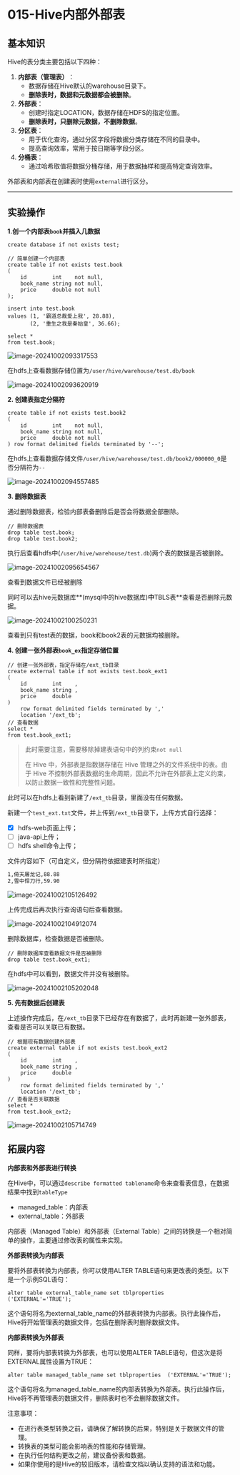 # 015-Hive内部外部表

## 基本知识

Hive的表分类主要包括以下四种：

1. ‌**内部表（管理表）**‌：
   - 数据存储在Hive默认的warehouse目录下。
   - **删除表时，数据和元数据都会被删除**。
2. ‌**外部表**‌：
   - 创建时指定LOCATION，数据存储在HDFS的指定位置。
   - **删除表时，只删除元数据，不删除数据**。
3. ‌**分区表**‌：
   - 用于优化查询，通过分区字段将数据分类存储在不同的目录中。
   - 提高查询效率，常用于按日期等字段分区。
4. ‌**分桶表**‌：
   - 通过哈希取值将数据分桶存储，用于数据抽样和提高特定查询效率。

外部表和内部表在创建表时使用`external`进行区分。

---

## 实验操作

**1.创一个内部表`book`并插入几数据**

```hive
create database if not exists test;

// 简单创建一个内部表
create table if not exists test.book
(
    id        int    not null,
    book_name string not null,
    price     double not null
);

insert into test.book
values (1, '霸道总裁爱上我', 28.88),
       (2, '重生之我是秦始皇', 36.66);

select *
from test.book;
```

![image-20241002093317553](./assets/image-20241002093317553.png)

在hdfs上查看数据存储位置为`/user/hive/warehouse/test.db/book`

![image-20241002093620919](./assets/image-20241002093620919.png)

**2. 创建表指定分隔符**

```hive
create table if not exists test.book2
(
    id        int    not null,
    book_name string not null,
    price     double not null
) row format delimited fields terminated by '--';
```

在hdfs上查看数据存储文件`/user/hive/warehouse/test.db/book2/000000_0`是否分隔符为`--`

![image-20241002094557485](./assets/image-20241002094557485.png)

**3. 删除数据表**

通过删除数据表，检验内部表备删除后是否会将数据全部删除。

```hive
// 删除数据表
drop table test.book;
drop table test.book2;
```

执行后查看hdfs中(`/user/hive/warehouse/test.db`)两个表的数据是否被删除。

![image-20241002095654567](./assets/image-20241002095654567.png)

查看到数据文件已经被删除

同时可以去hive元数据库**(mysql中的hive数据库)**中**TBLS表**查看是否删除元数据。

![image-20241002100250231](./assets/image-20241002100250231.png)

查看到只有test表的数据，book和book2表的元数据均被删除。

**4. 创建一张外部表`book_ex`指定存储位置**

```hive
// 创建一张外部表，指定存储在/ext_tb目录
create external table if not exists test.book_ext1
(
    id        int    ,
    book_name string ,
    price     double
)
    row format delimited fields terminated by ','
    location '/ext_tb';
// 查看数据
select *
from test.book_ext1;
```

> 此时需要注意，需要移除掉建表语句中的列约束`not null`
>
> 在 Hive 中，外部表是指数据存储在 Hive 管理之外的文件系统中的表。由于 Hive 不控制外部表数据的生命周期，因此不允许在外部表上定义约束，以防止数据一致性和完整性问题。

此时可以在hdfs上看到新建了`/ext_tb`目录，里面没有任何数据。

新建一个`test_ext.txt`文件，并上传到`/ext_tb`目录下，上传方式自行选择：

- [x]  hdfs-web页面上传；
- [ ] java-api上传；
- [ ] hdfs shell命令上传；

文件内容如下（可自定义，但分隔符依据建表时所指定）

```tex
1,倚天屠龙记,88.88
2,雪中悍刀行,59.90
```

![image-20241002105126492](./assets/image-20241002105126492.png)

上传完成后再次执行查询语句后查看数据。

![image-20241002104912074](./assets/image-20241002104912074.png)

删除数据库，检查数据是否被删除。

```hive
// 删除数据库查看数据文件是否被删除
drop table test.book_ext1;
```

在hdfs中可以看到，数据文件并没有被删除。

![image-20241002105202048](./assets/image-20241002105202048.png)

**5. 先有数据后创建表**

上述操作完成后，在`/ext_tb`目录下已经存在有数据了，此时再新建一张外部表，查看是否可以关联已有数据。

```hive
// 根据现有数据创建外部表
create external table if not exists test.book_ext2
(
    id        int    ,
    book_name string ,
    price     double
)
    row format delimited fields terminated by ','
    location '/ext_tb';
// 查看是否关联数据
select *
from test.book_ext2;
```

![image-20241002105714749](./assets/image-20241002105714749.png)

## 拓展内容

**内部表和外部表进行转换**

在Hive中，可以通过`describe formatted tablename`命令来查看表信息，在数据结果中找到`tableType`

- managed_table：内部表
- external_table：外部表

内部表（Managed Table）和外部表（External Table）之间的转换是一个相对简单的操作，主要通过修改表的属性来实现。

**外部表转换为内部表**

要将外部表转换为内部表，你可以使用ALTER TABLE语句来更改表的类型。以下是一个示例SQL语句：

```hive
alter table external_table_name set tblproperties  ('EXTERNAL'='TRUE');
```


这个语句将名为external_table_name的外部表转换为内部表。执行此操作后，Hive将开始管理表的数据文件，包括在删除表时删除数据文件。

**内部表转换为外部表**

同样，要将内部表转换为外部表，也可以使用ALTER TABLE语句，但这次是将EXTERNAL属性设置为TRUE：

```hive
alter table managed_table_name set tblproperties  ('EXTERNAL'='TRUE');
```


这个语句将名为managed_table_name的内部表转换为外部表。执行此操作后，Hive将不再管理表的数据文件，删除表时也不会删除数据文件。

注意事项：

- 在进行表类型转换之前，请确保了解转换的后果，特别是关于数据文件的管理。
- 转换表的类型可能会影响表的性能和存储管理。
- 在执行任何结构更改之前，建议备份表和数据。
- 如果你使用的是Hive的较旧版本，请检查文档以确认支持的语法和功能。
